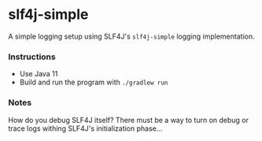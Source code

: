 # slf4j-simple

A simple logging setup using SLF4J's `slf4j-simple` logging implementation.

### Instructions

* Use Java 11
* Build and run the program with `./gradlew run`


### Notes

How do you debug SLF4J itself? There must be a way to turn on debug or trace logs withing SLF4J's initialization
phase...
